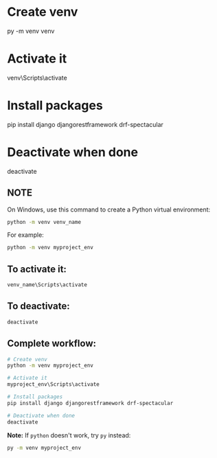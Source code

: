 # Create venv
py -m venv venv

# Activate it
venv\Scripts\activate

# Install packages
pip install django djangorestframework drf-spectacular

# Deactivate when done
deactivate

## NOTE

On Windows, use this command to create a Python virtual environment:

```bash
python -m venv venv_name
```

For example:
```bash
python -m venv myproject_env
```

## To activate it:
```bash
venv_name\Scripts\activate
```

## To deactivate:
```bash
deactivate
```

## Complete workflow:
```bash
# Create venv
python -m venv myproject_env

# Activate it
myproject_env\Scripts\activate

# Install packages
pip install django djangorestframework drf-spectacular

# Deactivate when done
deactivate
```

**Note:** If `python` doesn't work, try `py` instead:
```bash
py -m venv myproject_env
```